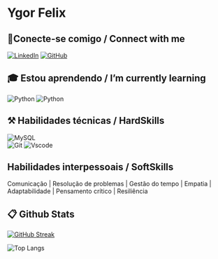 
# Ygor Felix

## 🔌Conecte-se comigo / Connect with me
[![LinkedIn](https://img.shields.io/badge/LinkedIn-0077B5?style=for-the-badge&logo=linkedin&logoColor=white)](https://www.linkedin.com/in/ygor-felix-ba6400166/)
[![GitHub](https://img.shields.io/badge/GitHub-100000?style=for-the-badge&logo=github&logoColor=white)](https://github.com/YgorFelix)



## 🎓  Estou aprendendo / I’m currently learning
![Python](https://img.shields.io/badge/python-3670A0?style=for-the-badge&logo=python&logoColor=ffdd54)
![Python](https://img.shields.io/badge/python-3670A0?style=for-the-badge&logo=python&logoColor=ffdd54)



## ⚒️ Habilidades técnicas / HardSkills
![MySQL](https://img.shields.io/badge/MySQL-00000F?style=for-the-badge&logo=mysql&logoColor=white)	
![Git](https://img.shields.io/badge/GIT-E44C30?style=for-the-badge&logo=git&logoColor=white)
![Vscode](https://img.shields.io/badge/Vscode-007ACC?style=for-the-badge&logo=visual-studio-code&logoColor=white)



## Habilidades interpessoais / SoftSkills
Comunicação | Resolução de problemas | Gestão do tempo | Empatia | 
Adaptabilidade | Pensamento crítico | Resiliência


## 📋 Github Stats

[![GitHub Streak](https://streak-stats.demolab.com?user=YgorFelix&theme=gotham&border_radius=40&locale=pt_BR)](https://git.io/streak-stats)


![Top Langs](https://github-readme-stats-git-masterrstaa-rickstaa.vercel.app/api/top-langs/?username=YgorFelix&layout=compact&bg_color=000&border_radius=40&&border_color=30A3DC&title_color=E94D5F&text_color=FFF)




